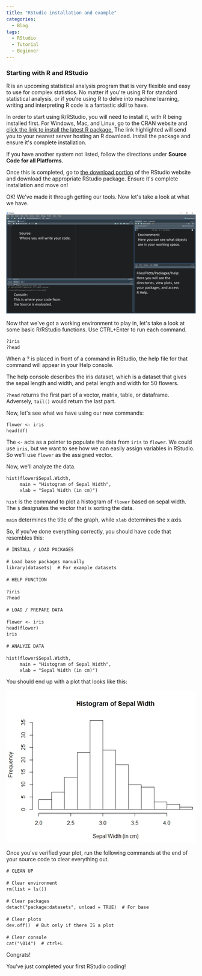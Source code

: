 ```yaml
---
title: "RStudio installation and example"
categories:
  - Blog
tags:
  - RStudio
  - Tutorial
  - Beginner
---
```


### Starting with R and RStudio

R is an upcoming statistical analysis program that is very flexible and easy to use for complex statistics. No matter if you're using R for standard statistical analysis, or if you're using R to delve into machine learning, writing and interpreting R code is a fantastic skill to have.

In order to start using R/RStudio, you will need to install it, with R being installed first. For Windows, Mac, and Linux, go to the CRAN website and [click the link to install the latest R package.](https://cloud.r-project.org/) The link highlighted will send you to your nearest server hosting an R download. Install the package and ensure it's complete installation. 

If you have another system not listed, follow the directions under **Source Code for all Platforms**.

Once this is completed, go to [the download portion](https://rstudio.com/products/rstudio/download/) of the RStudio website and download the appropriate RStudio package. Ensure it's complete installation and move on!

OK! We've made it through getting our tools. Now let's take a look at what we have.

![RStudio UI](/assets/images/RStudio3.jpg)

Now that we've got a working environment to play in, let's take a look at some basic R/RStudio functions. Use CTRL+Enter to run each command.

```{r}.
?iris
?head
```

When a ? is placed in front of a command in RStudio, the help file for that command will appear in your Help console.

The help console describes the iris dataset, which is a dataset that gives the sepal length and width, and petal length and width for 50 flowers.

`?head` returns the first part of a vector, matrix, table, or dataframe. Adversely, `tail()` would return the last part.

Now, let's see what we have using our new commands:

```{r}.
flower <- iris
head(df)
```

The `<-` acts as a pointer to populate the data from `iris` to `flower`. We could use `iris`, but we want to see how we can easily assign variables in RStudio. So we'll use `flower` as the assigned vector.

Now, we'll analyze the data.

```{r}.
hist(flower$Sepal.Width, 
     main = "Histogram of Sepal Width",
     xlab = "Sepal Width (in cm)")
```

`hist` is the command to plot a histogram of `flower` based on sepal width. The `$` designates the vector that is sorting the data.

`main` determines the title of the graph, while `xlab` determines the x axis.

So, if you've done everything correctly, you should have code that resembles this:

```{r}.
# INSTALL / LOAD PACKAGES

# Load base packages manually
library(datasets)  # For example datasets

# HELP FUNCTION

?iris
?head

# LOAD / PREPARE DATA

flower <- iris
head(flower)
iris

# ANALYZE DATA

hist(flower$Sepal.Width, 
     main = "Histogram of Sepal Width",
     xlab = "Sepal Width (in cm)")
```

You should end up with a plot that looks like this:

![alt text](images/HistogramEx.jpg)

Once you've verified your plot, run the following commands at the end of your source code to clear everything out.

```{r}.
# CLEAN UP

# Clear environment
rm(list = ls()) 

# Clear packages
detach("package:datasets", unload = TRUE)  # For base

# Clear plots
dev.off()  # But only if there IS a plot

# Clear console
cat("\014")  # ctrl+L
```

Congrats!

You've just completed your first RStudio coding!
